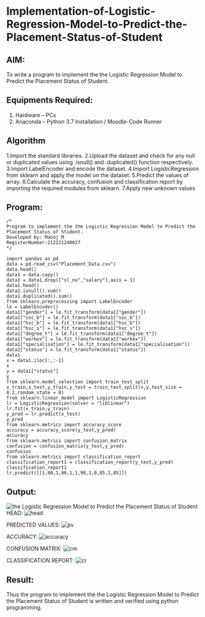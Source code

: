 # Implementation-of-Logistic-Regression-Model-to-Predict-the-Placement-Status-of-Student

## AIM:
To write a program to implement the the Logistic Regression Model to Predict the Placement Status of Student.

## Equipments Required:
1. Hardware – PCs
2. Anaconda – Python 3.7 Installation / Moodle-Code Runner

## Algorithm
1.Import the standard libraries. 2.Upload the dataset and check for any null or duplicated values using .isnull() and .duplicated() function respectively. 3.Import LabelEncoder and encode the dataset. 4.Import LogisticRegression from sklearn and apply the model on the dataset. 5.Predict the values of array. 6.Calculate the accuracy, confusion and classification report by importing the required modules from sklearn. 7.Apply new unknown values

## Program:
```
/*
Program to implement the the Logistic Regression Model to Predict the Placement Status of Student.
Developed by: Manoj M
RegisterNumber:212221240027 
*/

import pandas as pd
data = pd.read_csv("Placement_Data.csv")
data.head()
data1 = data.copy()
data1 = data1.drop(["sl_no","salary"],axis = 1)
data1.head()
data1.isnull().sum()
data1.duplicated().sum()
from sklearn.preprocessing import LabelEncoder
le = LabelEncoder()
data1["gender"] = le.fit_transform(data1["gender"])
data1["ssc_b"] = le.fit_transform(data1["ssc_b"])
data1["hsc_b"] = le.fit_transform(data1["hsc_b"])
data1["hsc_s"] = le.fit_transform(data1["hsc_s"])
data1["degree_t"] = le.fit_transform(data1["degree_t"])
data1["workex"] = le.fit_transform(data1["workex"])
data1["specialisation"] = le.fit_transform(data1["specialisation"])
data1["status"] = le.fit_transform(data1["status"])
data1
x = data1.iloc[:,:-1]
x
y = data1["status"]
y
from sklearn.model_selection import train_test_split
x_train,x_test,y_train,y_test = train_test_split(x,y,test_size = 0.2,random_state = 0)
from sklearn.linear_model import LogisticRegression
lr = LogisticRegression(solver = "liblinear")
lr.fit(x_train,y_train)
y_pred = lr.predict(x_test)
y_pred
from sklearn.metrics import accuracy_score
accuracy = accuracy_score(y_test,y_pred)
accuracy
from sklearn.metrics import confusion_matrix
confusion = confusion_matrix(y_test,y_pred)
confusion
from sklearn.metrics import classification_report
classification_report1 = classification_report(y_test,y_pred)
classification_report1
lr.predict([[1,80,1,90,1,1,90,1,0,85,1,85]])

```

## Output:
![the Logistic Regression Model to Predict the Placement Status of Student](sam.png)
HEAD:
![head](https://user-images.githubusercontent.com/94588708/165893946-43b608f7-b970-49ad-a36d-e2ffc792eeda.png)



PREDICTED VALUES:
![pv](https://user-images.githubusercontent.com/94588708/165894031-1f01d761-646e-4fa0-816d-11ea73e49924.png)


ACCURACY:
![accuracy](https://user-images.githubusercontent.com/94588708/165894118-04b825c3-a82d-4cc4-aa2d-7e7e3c0db47d.png)


CONFUSION MATRIX:
![cm](https://user-images.githubusercontent.com/94588708/165894158-85a5ef2d-905f-49c8-8e31-ed8d2bc9220f.png)


CLASSIFICATION REPORT:
![cr](https://user-images.githubusercontent.com/94588708/165894222-c2f559a6-0b08-4c2d-b17c-66258e00b2f1.png)







## Result:
Thus the program to implement the the Logistic Regression Model to Predict the Placement Status of Student is written and verified using python programming.
